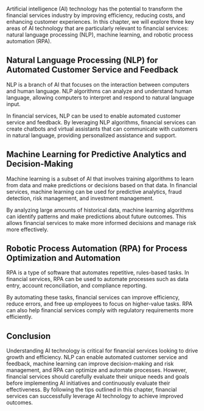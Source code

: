 
Artificial intelligence (AI) technology has the potential to transform the financial services industry by improving efficiency, reducing costs, and enhancing customer experiences. In this chapter, we will explore three key areas of AI technology that are particularly relevant to financial services: natural language processing (NLP), machine learning, and robotic process automation (RPA).

Natural Language Processing (NLP) for Automated Customer Service and Feedback
-----------------------------------------------------------------------------

NLP is a branch of AI that focuses on the interaction between computers and human language. NLP algorithms can analyze and understand human language, allowing computers to interpret and respond to natural language input.

In financial services, NLP can be used to enable automated customer service and feedback. By leveraging NLP algorithms, financial services can create chatbots and virtual assistants that can communicate with customers in natural language, providing personalized assistance and support.

Machine Learning for Predictive Analytics and Decision-Making
-------------------------------------------------------------

Machine learning is a subset of AI that involves training algorithms to learn from data and make predictions or decisions based on that data. In financial services, machine learning can be used for predictive analytics, fraud detection, risk management, and investment management.

By analyzing large amounts of historical data, machine learning algorithms can identify patterns and make predictions about future outcomes. This allows financial services to make more informed decisions and manage risk more effectively.

Robotic Process Automation (RPA) for Process Optimization and Automation
------------------------------------------------------------------------

RPA is a type of software that automates repetitive, rules-based tasks. In financial services, RPA can be used to automate processes such as data entry, account reconciliation, and compliance reporting.

By automating these tasks, financial services can improve efficiency, reduce errors, and free up employees to focus on higher-value tasks. RPA can also help financial services comply with regulatory requirements more efficiently.

Conclusion
----------

Understanding AI technology is critical for financial services looking to drive growth and efficiency. NLP can enable automated customer service and feedback, machine learning can improve decision-making and risk management, and RPA can optimize and automate processes. However, financial services should carefully evaluate their unique needs and goals before implementing AI initiatives and continuously evaluate their effectiveness. By following the tips outlined in this chapter, financial services can successfully leverage AI technology to achieve improved outcomes.
